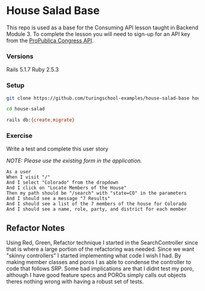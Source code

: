 # House Salad Base

This repo is used as a base for the Consuming API lesson taught in Backend Module 3. To complete the lesson you will need to sign-up for an API key from the [ProPublica Congress API](https://projects.propublica.org/api-docs/congress-api/).

### Versions

Rails 5.1.7
Ruby 2.5.3

### Setup

```bash
git clone https://github.com/turingschool-examples/house-salad-base house-salad

cd house-salad

rails db:{create,migrate}
```

### Exercise

Write a test and complete this user story

*NOTE: Please use the existing form in the application.*

```
As a user
When I visit "/"
And I select "Colorado" from the dropdown
And I click on "Locate Members of the House"
Then my path should be "/search" with "state=CO" in the parameters
And I should see a message "7 Results"
And I should see a list of the 7 members of the house for Colorado
And I should see a name, role, party, and district for each member
```
## Refactor Notes

Using Red, Green, Refactor technique I started in the SearchController since that is where a large portion of the refactoring was needed. Since we want "skinny controllers" I started implementing what code I wish I had. By making member classes and poros I as able to condense the controller to code that follows SRP. Some bad implications are that I didnt test my poro, although I have good feature specs and POROs simply calls out objects theres nothing wrong with having a robust set of tests.
